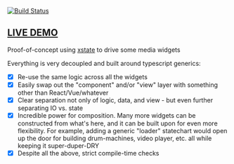 [![Build Status](https://travis-ci.org/dakom/xstate-media-widgets.svg?branch=master)](https://travis-ci.org/dakom/xstate-media-widgets)

## [LIVE DEMO](https://dakom.github.io/xstate-media-widgets)

Proof-of-concept using [xstate](https://xstate.js.org/docs/) to drive some media widgets 

Everything is very decoupled and built around typescript generics:

- [x] Re-use the same logic across all the widgets
- [x] Easily swap out the "component" and/or "view" layer with something other than React/Vue/whatever
- [x] Clear separation not only of logic, data, and view - but even further separating IO vs. state
- [x] Incredible power for composition. Many more widgets can be constructed from what's here, and it can be built upon for even more flexibility. For example, adding a generic "loader" statechart would open up the door for building drum-machines, video player, etc. all while keeping it super-duper-DRY
- [x] Despite all the above, strict compile-time checks
